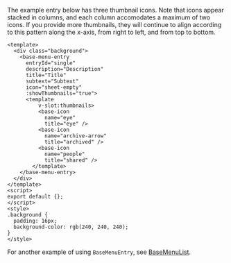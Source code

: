 The example entry below has three thumbnail icons. Note that icons appear stacked in columns, and each column accomodates a maximum of two icons. If you provide more thumbnails, they will continue to align according to this pattern along the x-axis, from right to left, and from top to bottom.
```vue
<template>
  <div class="background">
    <base-menu-entry
      entryId="single"
      description="Description"
      title="Title"
      subtext="Subtext"
      icon="sheet-empty"
      :showThumbnails="true">
      <template
          v-slot:thumbnails>
          <base-icon
            name="eye"
            title="eye" />
          <base-icon
            name="archive-arrow"
            title="archived" />
          <base-icon
            name="people"
            title="shared" />
        </template>
    </base-menu-entry>
  </div>
</template>
<script>
export default {};
</script>
<style>
.background {
  padding: 16px;
  background-color: rgb(240, 240, 240);
}
</style>

```
For another example of using `BaseMenuEntry`, see [BaseMenuList](#basemenulist).
